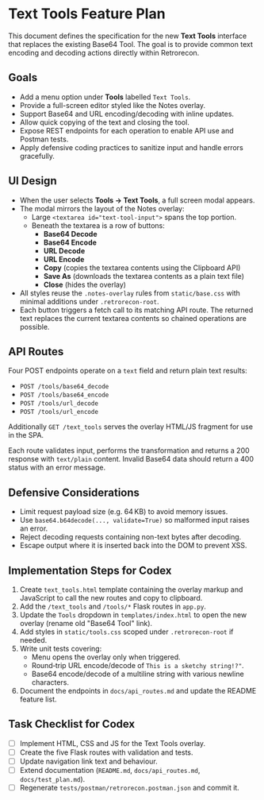# Text Tools Feature Plan

This document defines the specification for the new **Text Tools** interface that replaces the existing Base64 Tool. The goal is to provide common text encoding and decoding actions directly within Retrorecon.

## Goals
- Add a menu option under **Tools** labelled `Text Tools`.
- Provide a full-screen editor styled like the Notes overlay.
- Support Base64 and URL encoding/decoding with inline updates.
- Allow quick copying of the text and closing the tool.
- Expose REST endpoints for each operation to enable API use and Postman tests.
- Apply defensive coding practices to sanitize input and handle errors gracefully.

## UI Design
- When the user selects **Tools → Text Tools**, a full screen modal appears.
- The modal mirrors the layout of the Notes overlay:
  - Large `<textarea id="text-tool-input">` spans the top portion.
  - Beneath the textarea is a row of buttons:
    - **Base64 Decode**
    - **Base64 Encode**
    - **URL Decode**
    - **URL Encode**
    - **Copy** (copies the textarea contents using the Clipboard API)
    - **Save As** (downloads the textarea contents as a plain text file)
    - **Close** (hides the overlay)
- All styles reuse the `.notes-overlay` rules from `static/base.css` with minimal additions under `.retrorecon-root`.
- Each button triggers a fetch call to its matching API route. The returned text replaces the current textarea contents so chained operations are possible.

## API Routes
Four POST endpoints operate on a `text` field and return plain text results:
- `POST /tools/base64_decode`
- `POST /tools/base64_encode`
- `POST /tools/url_decode`
- `POST /tools/url_encode`

Additionally `GET /text_tools` serves the overlay HTML/JS fragment for use in the SPA.

Each route validates input, performs the transformation and returns a 200 response with `text/plain` content. Invalid Base64 data should return a 400 status with an error message.

## Defensive Considerations
- Limit request payload size (e.g. 64 KB) to avoid memory issues.
- Use `base64.b64decode(..., validate=True)` so malformed input raises an error.
- Reject decoding requests containing non-text bytes after decoding.
- Escape output where it is inserted back into the DOM to prevent XSS.

## Implementation Steps for Codex
1. Create `text_tools.html` template containing the overlay markup and JavaScript to call the new routes and copy to clipboard.
2. Add the `/text_tools` and `/tools/*` Flask routes in `app.py`.
3. Update the `Tools` dropdown in `templates/index.html` to open the new overlay (rename old "Base64 Tool" link).
4. Add styles in `static/tools.css` scoped under `.retrorecon-root` if needed.
5. Write unit tests covering:
   - Menu opens the overlay only when triggered.
   - Round‑trip URL encode/decode of `This is a sketchy string!?"`.
   - Base64 encode/decode of a multiline string with various newline characters.
7. Document the endpoints in `docs/api_routes.md` and update the README feature list.

## Task Checklist for Codex
- [ ] Implement HTML, CSS and JS for the Text Tools overlay.
- [ ] Create the five Flask routes with validation and tests.
- [ ] Update navigation link text and behaviour.
- [ ] Extend documentation (`README.md`, `docs/api_routes.md`, `docs/test_plan.md`).
- [ ] Regenerate `tests/postman/retrorecon.postman.json` and commit it.
